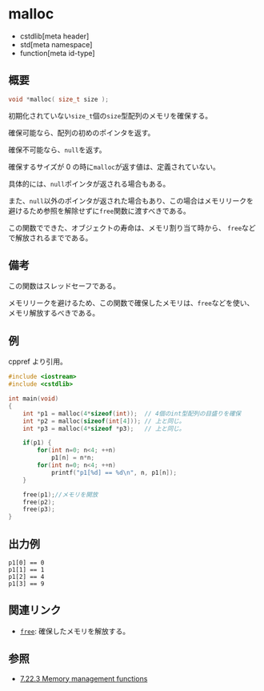# malloc

* cstdlib[meta header]
* std[meta namespace]
* function[meta id-type]

## 概要

```cpp
void *malloc( size_t size );
```

初期化されていない`size_t`個の`size`型配列のメモリを確保する。

確保可能なら、配列の初めのポインタを返す。

確保不可能なら、`null`を返す。

確保するサイズが 0 の時に`malloc`が返す値は、定義されていない。

具体的には、`null`ポインタが返される場合もある。

また、`null`以外のポインタが返された場合もあり、この場合はメモリリークを避けるため参照を解除せずに`free`関数に渡すべきである。

この関数でできた、オブジェクトの寿命は、メモリ割り当て時から、 `free`などで解放されるまでである。

## 備考

この関数はスレッドセーフである。

メモリリークを避けるため、この関数で確保したメモリは、`free`などを使い、メモリ解放するべきである。

## 例

cppref より引用。

```cpp example
#include <iostream>
#include <cstdlib>

int main(void)
{
    int *p1 = malloc(4*sizeof(int));  // 4個のint型配列の目盛りを確保
    int *p2 = malloc(sizeof(int[4])); // 上と同じ。
    int *p3 = malloc(4*sizeof *p3);   // 上と同じ。

    if(p1) {
        for(int n=0; n<4; ++n)
            p1[n] = n*n;
        for(int n=0; n<4; ++n)
            printf("p1[%d] == %d\n", n, p1[n]);
    }

    free(p1);//メモリを開放
    free(p2);
    free(p3);
}
```

## 出力例

```
p1[0] == 0
p1[1] == 1
p1[2] == 4
p1[3] == 9
```

## 関連リンク

- [`free`](/cstdlib/free.md.nolink): 確保したメモリを解放する。

## 参照

- [7.22.3 Memory management functions](https://www.open-std.org/jtc1/sc22/wg14/www/docs/n2310.pdf)
